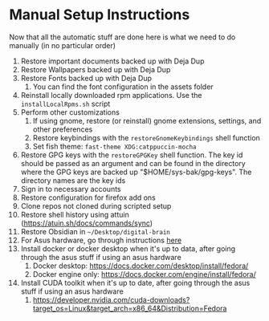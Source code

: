 # Manual Setup Instructions

Now that all the automatic stuff are done here is what we need to do manually (in no particular order)

1. Restore important documents backed up with Deja Dup
2. Restore Wallpapers backed up with Deja Dup
3. Restore Fonts backed up with Deja Dup
   1. You can find the font configuration in the assets folder
4. Reinstall locally downloaded rpm applications. Use the `installLocalRpms.sh` script
5. Perform other customizations
   1. If using gnome, restore (or reinstall) gnome extensions, settings, and other preferences
   2. Restore keybindings with the `restoreGnomeKeybindings` shell function
   3. Set fish theme: `fast-theme XDG:catppuccin-mocha`
6. Restore GPG keys with the `restoreGPGKey` shell function. The key id should be passed as an argument and can be found in the directory where the GPG keys are backed up "$HOME/sys-bak/gpg-keys". The directory names are the key ids
7. Sign in to necessary accounts
8. Restore configuration for firefox add ons
9. Clone repos not cloned during scripted setup
10. Restore shell history using attuin (<https://atuin.sh/docs/commands/sync>)
11. Restore Obsidian in `~/Desktop/digital-brain`
12. For Asus hardware, go through instructions [here](https://asus-linux.org/guides/fedora-guide/)
13. Install docker or docker desktop when it's up to data, after going through the asus stuff if using an asus hardware
    1. Docker desktop: <https://docs.docker.com/desktop/install/fedora/>
    2. Docker engine only: <https://docs.docker.com/engine/install/fedora/>
14. Install CUDA toolkit when it's up to date, after going through the asus stuff if using an asus hardware
     1. <https://developer.nvidia.com/cuda-downloads?target_os=Linux&target_arch=x86_64&Distribution=Fedora>
